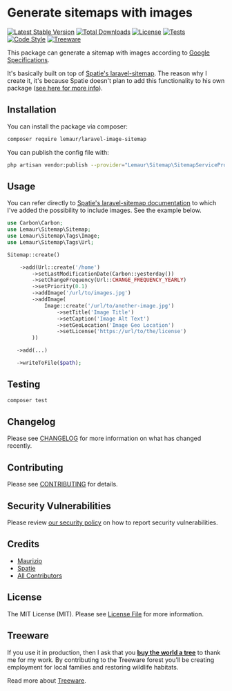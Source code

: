 # Generate sitemaps with images

[![Latest Stable Version](https://poser.pugx.org/lemaur/eloquent-publishing/v)](//packagist.org/packages/lemaur/eloquent-publishing)
[![Total Downloads](https://poser.pugx.org/lemaur/eloquent-publishing/downloads)](//packagist.org/packages/lemaur/eloquent-publishing)
[![License](https://poser.pugx.org/lemaur/eloquent-publishing/license)](//packagist.org/packages/lemaur/eloquent-publishing)
[![Tests](https://github.com/leMaur/laravel-image-sitemap/actions/workflows/run-tests.yml/badge.svg)](https://github.com/leMaur/laravel-image-sitemap/actions/workflows/run-tests.yml)
[![Code Style](https://github.com/leMaur/laravel-image-sitemap/actions/workflows/php-cs-fixer.yml/badge.svg)](https://github.com/leMaur/laravel-image-sitemap/actions/workflows/php-cs-fixer.yml)
[![Treeware](https://img.shields.io/badge/dynamic/json?color=brightgreen&label=Treeware&query=%24.total&url=https%3A%2F%2Fpublic.offset.earth%2Fusers%2Ftreeware%2Ftrees)](https://treeware.earth)

This package can generate a sitemap with images according to [Google Specifications](https://developers.google.com/search/docs/advanced/sitemaps/image-sitemaps).

It's basically built on top of [Spatie's laravel-sitemap](https://github.com/spatie/laravel-sitemap).
The reason why I create it, it's because Spatie doesn't plan to add this functionality to his own package ([see here for more info](https://github.com/spatie/laravel-sitemap/pull/291#issuecomment-579476206)).

## Installation

You can install the package via composer:

```bash
composer require lemaur/laravel-image-sitemap
```

You can publish the config file with:
```bash
php artisan vendor:publish --provider="Lemaur\Sitemap\SitemapServiceProvider" --tag="laravel_image_sitemap-config"
```

## Usage

You can refer directly to [Spatie's laravel-sitemap documentation](https://github.com/spatie#usage) to which I've added the possibility to include images. 
See the example below. 

```php
use Carbon\Carbon;
use Lemaur\Sitemap\Sitemap;
use Lemaur\Sitemap\Tags\Image;
use Lemaur\Sitemap\Tags\Url;

Sitemap::create()

    ->add(Url::create('/home')
        ->setLastModificationDate(Carbon::yesterday())
        ->setChangeFrequency(Url::CHANGE_FREQUENCY_YEARLY)
        ->setPriority(0.1)
        ->addImage('/url/to/images.jpg')
        ->addImage(
            Image::create('/url/to/another-image.jpg')
                ->setTitle('Image Title')
                ->setCaption('Image Alt Text')
                ->setGeoLocation('Image Geo Location')
                ->setLicense('https://url/to/the/license')
        ))

   ->add(...)

   ->writeToFile($path);
```

## Testing

```bash
composer test
```

## Changelog

Please see [CHANGELOG](CHANGELOG.md) for more information on what has changed recently.

## Contributing

Please see [CONTRIBUTING](.github/CONTRIBUTING.md) for details.

## Security Vulnerabilities

Please review [our security policy](../../security/policy) on how to report security vulnerabilities.

## Credits

- [Maurizio](https://github.com/leMaur)
- [Spatie](https://github.com/spatie)
- [All Contributors](../../contributors)

## License

The MIT License (MIT). Please see [License File](LICENSE.md) for more information.

## Treeware

If you use it in production, then I ask that you [**buy the world a tree**](https://plant.treeware.earth/leMaur/laravel-image-sitemap) to thank me for my work. By contributing to the Treeware forest you’ll be creating employment for local families and restoring wildlife habitats.

Read more about [Treeware](https://treeware.earth).
